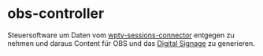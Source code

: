 # obs-controller

Steuersoftware um Daten vom [wptv-sessions-connector](https://github.com/wptv-tools/wptv-sessions-connector) entgegen zu nehmen und daraus Content für OBS und das [Digital Signage](https://github.com/wptv-tools/digital-signage) zu generieren.
